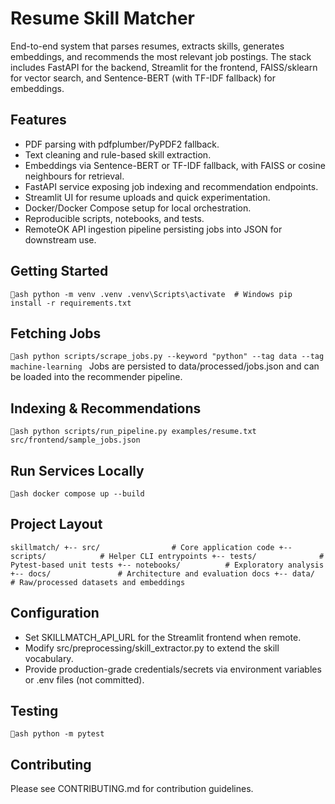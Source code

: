 # Resume Skill Matcher

End-to-end system that parses resumes, extracts skills, generates embeddings, and recommends the most relevant job postings. The stack includes FastAPI for the backend, Streamlit for the frontend, FAISS/sklearn for vector search, and Sentence-BERT (with TF-IDF fallback) for embeddings.

## Features
- PDF parsing with pdfplumber/PyPDF2 fallback.
- Text cleaning and rule-based skill extraction.
- Embeddings via Sentence-BERT or TF-IDF fallback, with FAISS or cosine neighbours for retrieval.
- FastAPI service exposing job indexing and recommendation endpoints.
- Streamlit UI for resume uploads and quick experimentation.
- Docker/Docker Compose setup for local orchestration.
- Reproducible scripts, notebooks, and tests.
- RemoteOK API ingestion pipeline persisting jobs into JSON for downstream use.

## Getting Started
`ash
python -m venv .venv
.venv\Scripts\activate  # Windows
pip install -r requirements.txt
`

## Fetching Jobs
`ash
python scripts/scrape_jobs.py --keyword "python" --tag data --tag machine-learning
`
Jobs are persisted to data/processed/jobs.json and can be loaded into the recommender pipeline.

## Indexing & Recommendations
`ash
python scripts/run_pipeline.py examples/resume.txt src/frontend/sample_jobs.json
`

## Run Services Locally
`ash
docker compose up --build
`

## Project Layout
`
skillmatch/
+-- src/                # Core application code
+-- scripts/            # Helper CLI entrypoints
+-- tests/              # Pytest-based unit tests
+-- notebooks/          # Exploratory analysis
+-- docs/               # Architecture and evaluation docs
+-- data/               # Raw/processed datasets and embeddings
`

## Configuration
- Set SKILLMATCH_API_URL for the Streamlit frontend when remote.
- Modify src/preprocessing/skill_extractor.py to extend the skill vocabulary.
- Provide production-grade credentials/secrets via environment variables or .env files (not committed).

## Testing
`ash
python -m pytest
`

## Contributing
Please see CONTRIBUTING.md for contribution guidelines.

